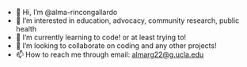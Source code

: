 - 👋 Hi, I’m @alma-rincongallardo
- 👀 I’m interested in education, advocacy, community research, public health
- 🌱 I’m currently learning to code! or at least trying to!
- 💞️ I’m looking to collaborate on coding and any other projects!
- 📫 How to reach me through email: almarg22@g.ucla.edu

<!---
alma-rincongallardo/alma-rincongallardo is a ✨ special ✨ repository because its `README.md` (this file) appears on your GitHub profile.
You can click the Preview link to take a look at your changes.
--->
